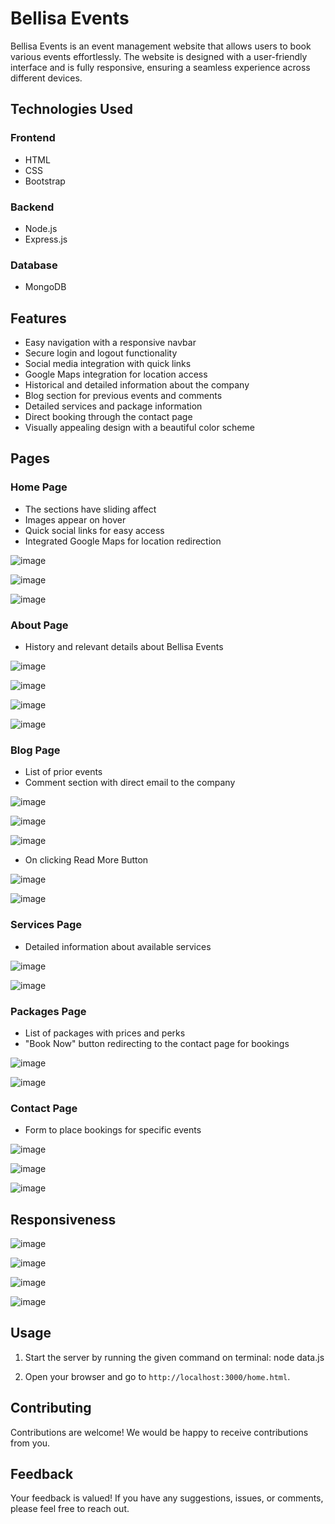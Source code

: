 # Bellisa Events

Bellisa Events is an event management website that allows users to book various events effortlessly. The website is designed with a user-friendly interface and is fully responsive, ensuring a seamless experience across different devices.


## Technologies Used

### Frontend

- HTML
- CSS
- Bootstrap

### Backend

- Node.js
- Express.js

### Database

- MongoDB

## Features

- Easy navigation with a responsive navbar
- Secure login and logout functionality
- Social media integration with quick links
- Google Maps integration for location access
- Historical and detailed information about the company
- Blog section for previous events and comments
- Detailed services and package information
- Direct booking through the contact page
- Visually appealing design with a beautiful color scheme

## Pages

### Home Page

- The sections have sliding affect
- Images appear on hover
- Quick social links for easy access
- Integrated Google Maps for location redirection
  
![image](https://github.com/Javaria-Shabbir24/BellisaEvents-EventManagementWebsite/assets/102341169/c1b99e8b-ce5b-4088-9d66-524aada7f61a)

![image](https://github.com/Javaria-Shabbir24/BellisaEvents-EventManagementWebsite/assets/102341169/a9e64cf7-8cbd-4180-84f6-78a89dea8d45)

![image](https://github.com/Javaria-Shabbir24/BellisaEvents-EventManagementWebsite/assets/102341169/d550d26b-e2d5-45b0-a0d9-63e0161f438d)


### About Page
- History and relevant details about Bellisa Events

![image](https://github.com/Javaria-Shabbir24/BellisaEvents-EventManagementWebsite/assets/102341169/ec07f148-2888-430d-a2f9-c337cd0cc23d)

![image](https://github.com/Javaria-Shabbir24/BellisaEvents-EventManagementWebsite/assets/102341169/69d2015d-eeb5-418b-80b8-ee53cd39a5be)

![image](https://github.com/Javaria-Shabbir24/BellisaEvents-EventManagementWebsite/assets/102341169/0fff00d4-50d7-48dc-80e9-63939157ed5f)

![image](https://github.com/Javaria-Shabbir24/BellisaEvents-EventManagementWebsite/assets/102341169/a15f0e77-1d59-4f65-b278-bd0d299f128f)

### Blog Page
- List of prior events
- Comment section with direct email to the company

![image](https://github.com/Javaria-Shabbir24/BellisaEvents-EventManagementWebsite/assets/102341169/6b7e834c-3c3b-41c6-8d4e-bed23c5db881)

![image](https://github.com/Javaria-Shabbir24/BellisaEvents-EventManagementWebsite/assets/102341169/05b34131-cacf-4dc9-b8e1-be40cb9efd66)

![image](https://github.com/Javaria-Shabbir24/BellisaEvents-EventManagementWebsite/assets/102341169/9135c60a-28d4-4c5b-ad8b-eb906d709229)

- On clicking Read More Button

![image](https://github.com/Javaria-Shabbir24/BellisaEvents-EventManagementWebsite/assets/102341169/dbd2af72-43e2-4954-b8ac-a0e7841439a0)

![image](https://github.com/Javaria-Shabbir24/BellisaEvents-EventManagementWebsite/assets/102341169/d6d47c19-cbde-4a84-a175-141a090731c5)


### Services Page
- Detailed information about available services

![image](https://github.com/Javaria-Shabbir24/BellisaEvents-EventManagementWebsite/assets/102341169/8d4431da-7703-4344-bd5f-666d929e2017)

![image](https://github.com/Javaria-Shabbir24/BellisaEvents-EventManagementWebsite/assets/102341169/9c05f611-8235-4ded-b283-239381a8f7a2)


### Packages Page
- List of packages with prices and perks
- "Book Now" button redirecting to the contact page for bookings

![image](https://github.com/Javaria-Shabbir24/BellisaEvents-EventManagementWebsite/assets/102341169/2e7a8171-4278-4816-b660-a8bb87c8f3ba)

![image](https://github.com/Javaria-Shabbir24/BellisaEvents-EventManagementWebsite/assets/102341169/b779e21a-2c0a-4db8-a0ea-47117ab9a6dd)

### Contact Page
- Form to place bookings for specific events

![image](https://github.com/Javaria-Shabbir24/BellisaEvents-EventManagementWebsite/assets/102341169/e2e1ec86-0287-4301-a4dc-5ceb20d497bf)

![image](https://github.com/Javaria-Shabbir24/BellisaEvents-EventManagementWebsite/assets/102341169/dcc3acdb-971c-4c23-ad95-d92fc60784d9)

![image](https://github.com/Javaria-Shabbir24/BellisaEvents-EventManagementWebsite/assets/102341169/98d6d309-4e2e-4af6-86f5-6a71496f0228)

## Responsiveness

![image](https://github.com/Javaria-Shabbir24/BellisaEvents-EventManagementWebsite/assets/102341169/d1ad71e4-c1f4-4d59-88b1-6edae07b9b2a)

![image](https://github.com/Javaria-Shabbir24/BellisaEvents-EventManagementWebsite/assets/102341169/18676cbe-b4c8-448f-86ec-e397bc74502f)

![image](https://github.com/Javaria-Shabbir24/BellisaEvents-EventManagementWebsite/assets/102341169/774f8605-9140-426d-8bef-7c520a9a8dd8)

![image](https://github.com/Javaria-Shabbir24/BellisaEvents-EventManagementWebsite/assets/102341169/9001d70d-c827-466f-9d16-0bc35688a582)

## Usage

1. Start the server by running the given command on terminal:
   node data.js
   
3. Open your browser and go to `http://localhost:3000/home.html`.

## Contributing

Contributions are welcome! We would be happy to receive contributions from you. 

## Feedback
Your feedback is valued! If you have any suggestions, issues, or comments, please feel free to reach out. 

